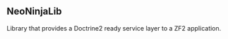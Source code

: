 NeoNinjaLib
-----------

Library that provides a Doctrine2 ready service layer to a ZF2 application.
